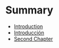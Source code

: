 # Summary

* [Introduction](README.md)
* [Introducción](chapter1.md)
* [Second Chapter](second-chapter.md)


